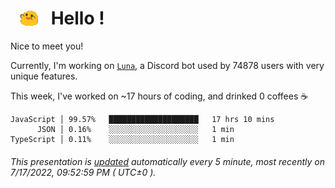 <h1>   <img src="./spoinky.gif" style="vertical-align:middle;" width="30px">   Hello ! </h1>

Nice to meet you!

Currently, I'm working on <a href='https://github.com/Asgarrrr/Luna'>`Luna`</a>, a Discord bot used by 74878 users with very unique features.

This week, I've worked on ~17 hours of coding, and drinked 0 coffees ☕

```
JavaScript │ 99.57%   ████████████████████   17 hrs 10 mins
      JSON │ 0.16%    ░░░░░░░░░░░░░░░░░░░░   1 min
TypeScript │ 0.11%    ░░░░░░░░░░░░░░░░░░░░   1 min
```

###### This presentation is [updated](https://github.com/Asgarrrr) automatically every 5 minute, most recently on 7/17/2022, 09:52:59 PM ( UTC±0 ).